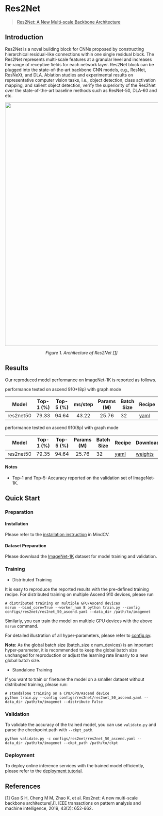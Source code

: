 # Res2Net

> [Res2Net: A New Multi-scale Backbone Architecture](https://arxiv.org/abs/1904.01169)

## Introduction

Res2Net is a novel building block for CNNs proposed by constructing hierarchical residual-like connections within one
single residual block. The Res2Net represents multi-scale features at a granular level and increases the range of
receptive fields for each network layer. Res2Net block can be plugged into the state-of-the-art backbone CNN models,
e.g., ResNet, ResNeXt, and DLA. Ablation studies and experimental results on representative computer vision tasks, i.e.,
object detection, class activation mapping, and salient object detection, verify the superiority of the Res2Net over the
state-of-the-art baseline methods such as ResNet-50, DLA-60 and etc.

<p align="center">
  <img src="https://user-images.githubusercontent.com/121591093/210049799-ee3971d5-fad9-41d2-a8cd-ef64aa9d4724.png" width=800 />
</p>
<p align="center">
  <em>Figure 1. Architecture of Res2Net [<a href="#references">1</a>] </em>
</p>

## Results

Our reproduced model performance on ImageNet-1K is reported as follows.

performance tested on ascend 910*(8p) with graph mode

<div align="center">

|   Model   | Top-1 (%) | Top-5 (%) | ms/step | Params (M) | Batch Size | Recipe                                                                                           | Download                                                                                               |
| :-------: | :-------: | :-------: | :-----: | :--------: | ---------- | ------------------------------------------------------------------------------------------------ | ------------------------------------------------------------------------------------------------------ |
| res2net50 |   79.33   |   94.64   |  43.22  |   25.76    | 32         | [yaml](https://github.com/mindspore-lab/mindcv/blob/main/configs/res2net/res2net_50_ascend.yaml) | [weights](https://download-mindspore.osinfra.cn/toolkits/mindcv/res2net/res2net50-aa758355-910v2.ckpt) |

</div>

performance tested on ascend 910(8p) with graph mode

<div align="center">

|   Model   | Top-1 (%) | Top-5 (%) | Params (M) | Batch Size | Recipe                                                                                           | Download                                                                                 |
|:---------:|:---------:|:---------:|:----------:|------------|--------------------------------------------------------------------------------------------------|------------------------------------------------------------------------------------------|
| res2net50 |   79.35   |   94.64   |   25.76    | 32         | [yaml](https://github.com/mindspore-lab/mindcv/blob/main/configs/res2net/res2net_50_ascend.yaml) | [weights](https://download.mindspore.cn/toolkits/mindcv/res2net/res2net50-f42cf71b.ckpt) |

</div>

#### Notes

- Top-1 and Top-5: Accuracy reported on the validation set of ImageNet-1K.

## Quick Start

### Preparation

#### Installation

Please refer to the [installation instruction](https://github.com/mindspore-lab/mindcv#installation) in MindCV.

#### Dataset Preparation

Please download the [ImageNet-1K](https://www.image-net.org/challenges/LSVRC/2012/index.php) dataset for model training
and validation.

### Training

* Distributed Training

It is easy to reproduce the reported results with the pre-defined training recipe. For distributed training on multiple
Ascend 910 devices, please run

```shell
# distributed training on multiple GPU/Ascend devices
msrun --bind_core=True --worker_num 8 python train.py --config configs/res2net/res2net_50_ascend.yaml --data_dir /path/to/imagenet
```



Similarly, you can train the model on multiple GPU devices with the above `msrun` command.

For detailed illustration of all hyper-parameters, please refer
to [config.py](https://github.com/mindspore-lab/mindcv/blob/main/config.py).

**Note:**  As the global batch size  (batch_size x num_devices) is an important hyper-parameter, it is recommended to
keep the global batch size unchanged for reproduction or adjust the learning rate linearly to a new global batch size.

* Standalone Training

If you want to train or finetune the model on a smaller dataset without distributed training, please run:

```shell
# standalone training on a CPU/GPU/Ascend device
python train.py --config configs/res2net/res2net_50_ascend.yaml --data_dir /path/to/imagenet --distribute False
```

### Validation

To validate the accuracy of the trained model, you can use `validate.py` and parse the checkpoint path
with `--ckpt_path`.

```shell
python validate.py -c configs/res2net/res2net_50_ascend.yaml --data_dir /path/to/imagenet --ckpt_path /path/to/ckpt
```

### Deployment

To deploy online inference services with the trained model efficiently, please refer to
the [deployment tutorial](https://mindspore-lab.github.io/mindcv/tutorials/deployment/).

## References

[1] Gao S H, Cheng M M, Zhao K, et al. Res2net: A new multi-scale backbone architecture[J]. IEEE transactions on pattern
analysis and machine intelligence, 2019, 43(2): 652-662.
